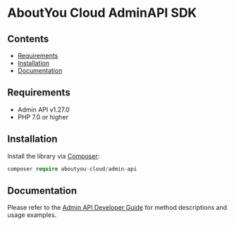 # AboutYou Cloud AdminAPI SDK

## Contents

* [Requirements](#requirements)
* [Installation](#installation)
* [Documentation](#documentation)

## Requirements

* Admin API v1.27.0
* PHP 7.0 or higher

## Installation

Install the library via [Composer](https://getcomposer.org/):

```php
composer require aboutyou-cloud/admin-api
```

## Documentation

Please refer to the [Admin API Developer Guide](https://scayle.dev/en/dev/admin-api/introduction) for method descriptions and usage examples.
